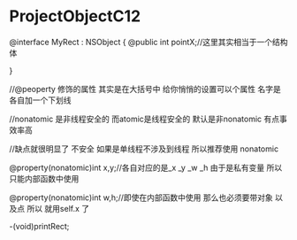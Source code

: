 # ProjectObjectC12

@interface MyRect : NSObject
{
    @public
    int pointX;//这里其实相当于一个结构体

}

//@peoperty 修饰的属性 其实是在大括号中 给你悄悄的设置可以个属性 名字是各自加一个下划线

//nonatomic 是非线程安全的 而atomic是线程安全的 默认是非nonatomic 有点事效率高

//缺点就很明显了 不安全 如果是单线程不涉及到线程  所以推荐使用 nonatomic

@property(nonatomic)int x,y;//各自对应的是_x _y _w  _h 由于是私有变量 所以只能内部函数中使用

@property(nonatomic)int w,h;//即使在内部函数中使用 那么也必须要带对象 以及点 所以 就用self.x 了

-(void)printRect;
